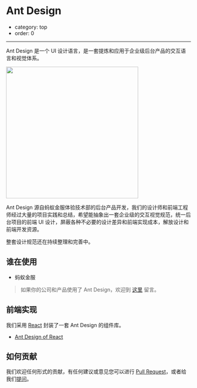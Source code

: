 # Ant Design

- category: top
- order: 0

---

Ant Design 是一个 UI 设计语言，是一套提炼和应用于企业级后台产品的交互语言和视觉体系。

<img width="360" src="https://t.alipayobjects.com/images/rmsweb/T1B9hfXcdvXXXXXXXX.svg">

Ant Design 源自蚂蚁金服体验技术部的后台产品开发，我们的设计师和前端工程师经过大量的项目实践和总结，希望能抽象出一套企业级的交互视觉规范，统一后台项目的前端 UI 设计，屏蔽各种不必要的设计差异和前端实现成本，解放设计和前端开发资源。

整套设计规范还在持续整理和完善中。

## 谁在使用

- 蚂蚁金服

> 如果你的公司和产品使用了 Ant Design，欢迎到 [这里](https://github.com/ant-design/ant-design/issues/477) 留言。

## 前端实现

我们采用 [React](http://facebook.github.io/react/) 封装了一套 Ant Design 的组件库。

- [Ant Design of React](/docs/introduce)

## 如何贡献

我们欢迎任何形式的贡献，有任何建议或意见您可以进行 [Pull Request](https://github.com/ant-design/ant-design/pulls)，或者给我们[提问](https://github.com/ant-design/ant-design/issues)。
